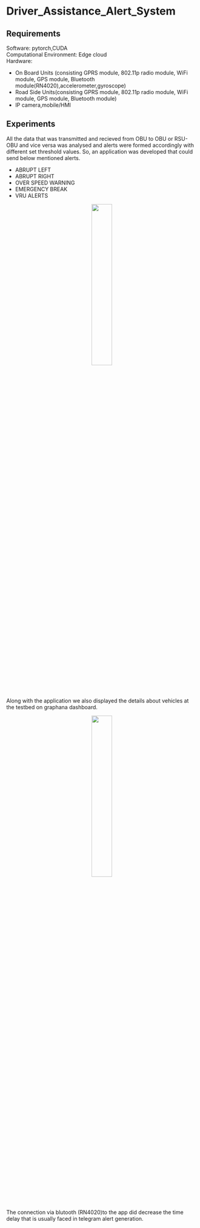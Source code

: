 # Driver_Assistance_Alert_System
## Requirements

Software: pytorch,CUDA  
Computational Environment: Edge cloud  
Hardware:  
* On Board Units (consisting GPRS module, 802.11p radio module, WiFi module, GPS module, Bluetooth module(RN4020),accelerometer,gyroscope)  
* Road Side Units(consisting GPRS module, 802.11p radio module, WiFi module, GPS module, Bluetooth module)  
* IP camera,mobile/HMI          
 
## Experiments

All the data that was transmitted and recieved from OBU to OBU or RSU-OBU and vice versa was analysed and alerts were formed accordingly with different set threshold values. So, an application was developed that could send below mentioned alerts.  
* ABRUPT LEFT
* ABRUPT RIGHT
* OVER SPEED WARNING
* EMERGENCY BREAK
* VRU ALERTS
<p align="center" width="70%">
    <img width="33%" src="https://github.com/hershita07/Pedestrian-Alert-System/blob/main/app.png">    
</p>  
Along with the application we also displayed the details about vehicles at the testbed on graphana dashboard.  
<p align="center" width="70%">
    <img width="33%" src="https://github.com/hershita07/Pedestrian-Alert-System/blob/main/grafana.png">    
</p>  


 

The connection via blutooth (RN4020)to the app did decrease the time delay that is usually faced in telegram alert generation.  
